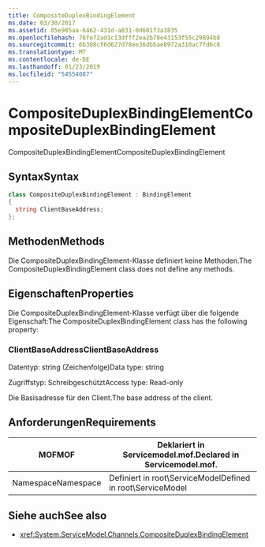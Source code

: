 ```yaml
---
title: CompositeDuplexBindingElement
ms.date: 03/30/2017
ms.assetid: 05e985aa-6462-431d-a831-0d601f3a3835
ms.openlocfilehash: 76fe72ad1c13dfff2ea2b78e43153f55c29894b8
ms.sourcegitcommit: 6b308cf6d627d78ee36dbbae8972a310ac7fd6c8
ms.translationtype: MT
ms.contentlocale: de-DE
ms.lasthandoff: 01/23/2019
ms.locfileid: "54554087"
---
```

# <a name="compositeduplexbindingelement"></a><span data-ttu-id="f512d-102">CompositeDuplexBindingElement</span><span class="sxs-lookup"><span data-stu-id="f512d-102">CompositeDuplexBindingElement</span></span>
<span data-ttu-id="f512d-103">CompositeDuplexBindingElement</span><span class="sxs-lookup"><span data-stu-id="f512d-103">CompositeDuplexBindingElement</span></span>  
  
## <a name="syntax"></a><span data-ttu-id="f512d-104">Syntax</span><span class="sxs-lookup"><span data-stu-id="f512d-104">Syntax</span></span>  
  
```csharp
class CompositeDuplexBindingElement : BindingElement  
{  
  string ClientBaseAddress;  
};  
```  
  
## <a name="methods"></a><span data-ttu-id="f512d-105">Methoden</span><span class="sxs-lookup"><span data-stu-id="f512d-105">Methods</span></span>  
 <span data-ttu-id="f512d-106">Die CompositeDuplexBindingElement-Klasse definiert keine Methoden.</span><span class="sxs-lookup"><span data-stu-id="f512d-106">The CompositeDuplexBindingElement class does not define any methods.</span></span>  
  
## <a name="properties"></a><span data-ttu-id="f512d-107">Eigenschaften</span><span class="sxs-lookup"><span data-stu-id="f512d-107">Properties</span></span>  
 <span data-ttu-id="f512d-108">Die CompositeDuplexBindingElement-Klasse verfügt über die folgende Eigenschaft:</span><span class="sxs-lookup"><span data-stu-id="f512d-108">The CompositeDuplexBindingElement class has the following property:</span></span>  
  
### <a name="clientbaseaddress"></a><span data-ttu-id="f512d-109">ClientBaseAddress</span><span class="sxs-lookup"><span data-stu-id="f512d-109">ClientBaseAddress</span></span>  
 <span data-ttu-id="f512d-110">Datentyp: string (Zeichenfolge)</span><span class="sxs-lookup"><span data-stu-id="f512d-110">Data type: string</span></span>  
  
 <span data-ttu-id="f512d-111">Zugriffstyp: Schreibgeschützt</span><span class="sxs-lookup"><span data-stu-id="f512d-111">Access type: Read-only</span></span>  
  
 <span data-ttu-id="f512d-112">Die Basisadresse für den Client.</span><span class="sxs-lookup"><span data-stu-id="f512d-112">The base address of the client.</span></span>  
  
## <a name="requirements"></a><span data-ttu-id="f512d-113">Anforderungen</span><span class="sxs-lookup"><span data-stu-id="f512d-113">Requirements</span></span>  
  
|<span data-ttu-id="f512d-114">MOF</span><span class="sxs-lookup"><span data-stu-id="f512d-114">MOF</span></span>|<span data-ttu-id="f512d-115">Deklariert in Servicemodel.mof.</span><span class="sxs-lookup"><span data-stu-id="f512d-115">Declared in Servicemodel.mof.</span></span>|  
|---------|-----------------------------------|  
|<span data-ttu-id="f512d-116">Namespace</span><span class="sxs-lookup"><span data-stu-id="f512d-116">Namespace</span></span>|<span data-ttu-id="f512d-117">Definiert in root\ServiceModel</span><span class="sxs-lookup"><span data-stu-id="f512d-117">Defined in root\ServiceModel</span></span>|  
  
## <a name="see-also"></a><span data-ttu-id="f512d-118">Siehe auch</span><span class="sxs-lookup"><span data-stu-id="f512d-118">See also</span></span>
- <xref:System.ServiceModel.Channels.CompositeDuplexBindingElement>
